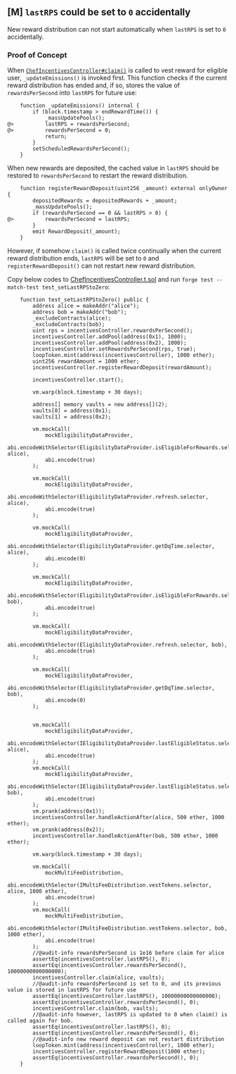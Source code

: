 ## [M] `lastRPS` could be set to `0` accidentally

New reward distribution can not start automatically when `lastRPS` is set to `0` accidentally.

### Proof of Concept

When [`ChefIncentivesController#claim()`](relative_path_091409:src/reward/ChefIncentivesController.sol#L518-L550) is called to vest reward for eligible user, `_updateEmissions()` is invoked first. This function checks if the current reward distribution has ended and, if so, stores the value of `rewardsPerSecond` into `lastRPS` for future use:

```solidity
    function _updateEmissions() internal {
        if (block.timestamp > endRewardTime()) {
            _massUpdatePools();
@>          lastRPS = rewardsPerSecond;
@>          rewardsPerSecond = 0;
            return;
        }
        setScheduledRewardsPerSecond();
    }
```

When new rewards are deposited, the cached value in `lastRPS` should be restored to `rewardsPerSecond` to restart the reward distribution.

```solidity
    function registerRewardDeposit(uint256 _amount) external onlyOwner {
        depositedRewards = depositedRewards + _amount;
        _massUpdatePools();
        if (rewardsPerSecond == 0 && lastRPS > 0) {
@>          rewardsPerSecond = lastRPS;
        }
        emit RewardDeposit(_amount);
    }
```

However, if somehow `claim()` is called twice continually when the current reward distribution ends, `lastRPS` will be set to `0` and `registerRewardDeposit()` can not restart new reward distribution.

Copy below codes to [ChefIncentivesController.t.sol](relative_path_091409:src/test/unit/ChefIncentivesController.t.sol) and run `forge test --match-test test_setLastRPStoZero`:

```solidity
    function test_setLastRPStoZero() public {
        address alice = makeAddr("alice");
        address bob = makeAddr("bob");
        _excludeContracts(alice);
        _excludeContracts(bob);
        uint rps = incentivesController.rewardsPerSecond();
        incentivesController.addPool(address(0x1), 1000);
        incentivesController.addPool(address(0x2), 1000);
        incentivesController.setRewardsPerSecond(rps, true);
        loopToken.mint(address(incentivesController), 1000 ether);
        uint256 rewardAmount = 1000 ether;
        incentivesController.registerRewardDeposit(rewardAmount);

        incentivesController.start();

        vm.warp(block.timestamp + 30 days);

        address[] memory vaults = new address[](2);
        vaults[0] = address(0x1);
        vaults[1] = address(0x2);

        vm.mockCall(
            mockEligibilityDataProvider,
            abi.encodeWithSelector(EligibilityDataProvider.isEligibleForRewards.selector, alice),
            abi.encode(true)
        );

        vm.mockCall(
            mockEligibilityDataProvider,
            abi.encodeWithSelector(EligibilityDataProvider.refresh.selector, alice),
            abi.encode(true)
        );

        vm.mockCall(
            mockEligibilityDataProvider,
            abi.encodeWithSelector(EligibilityDataProvider.getDqTime.selector, alice),
            abi.encode(0)
        );

        vm.mockCall(
            mockEligibilityDataProvider,
            abi.encodeWithSelector(EligibilityDataProvider.isEligibleForRewards.selector, bob),
            abi.encode(true)
        );

        vm.mockCall(
            mockEligibilityDataProvider,
            abi.encodeWithSelector(EligibilityDataProvider.refresh.selector, bob),
            abi.encode(true)
        );

        vm.mockCall(
            mockEligibilityDataProvider,
            abi.encodeWithSelector(EligibilityDataProvider.getDqTime.selector, bob),
            abi.encode(0)
        );


        vm.mockCall(
            mockEligibilityDataProvider,
            abi.encodeWithSelector(IEligibilityDataProvider.lastEligibleStatus.selector, alice),
            abi.encode(true)
        );
        vm.mockCall(
            mockEligibilityDataProvider,
            abi.encodeWithSelector(IEligibilityDataProvider.lastEligibleStatus.selector, bob),
            abi.encode(true)
        );
        vm.prank(address(0x1));
        incentivesController.handleActionAfter(alice, 500 ether, 1000 ether);
        vm.prank(address(0x2));
        incentivesController.handleActionAfter(bob, 500 ether, 1000 ether);

        vm.warp(block.timestamp + 30 days);

        vm.mockCall(
            mockMultiFeeDistribution,
            abi.encodeWithSelector(IMultiFeeDistribution.vestTokens.selector, alice, 1000 ether),
            abi.encode(true)
        );
        vm.mockCall(
            mockMultiFeeDistribution,
            abi.encodeWithSelector(IMultiFeeDistribution.vestTokens.selector, bob, 1000 ether),
            abi.encode(true)
        );
        //@audit-info rewardsPerSecond is 1e16 before claim for alice
        assertEq(incentivesController.lastRPS(), 0);
        assertEq(incentivesController.rewardsPerSecond(), 10000000000000000);
        incentivesController.claim(alice, vaults);
        //@audit-info rewardsPerSecond is set to 0, and its previous value is stored in lastRPS for future use
        assertEq(incentivesController.lastRPS(), 10000000000000000);
        assertEq(incentivesController.rewardsPerSecond(), 0);
        incentivesController.claim(bob, vaults);
        //@audit-info however, lastRPS is updated to 0 when claim() is called again for bob.
        assertEq(incentivesController.lastRPS(), 0);
        assertEq(incentivesController.rewardsPerSecond(), 0);
        //@audit-info new reward deposit can not restart distribution
        loopToken.mint(address(incentivesController), 1000 ether);
        incentivesController.registerRewardDeposit(1000 ether);
        assertEq(incentivesController.rewardsPerSecond(), 0);
    }
```





